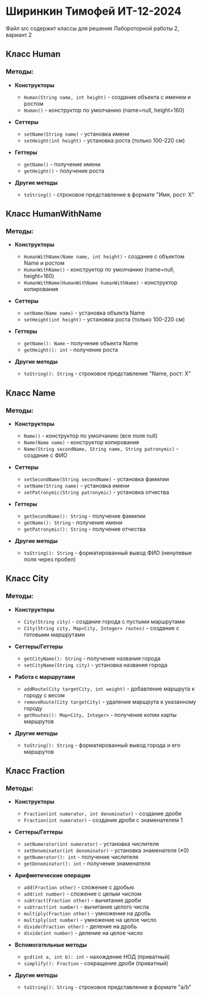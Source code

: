 # Ширинкин Тимофей ИТ-12-2024  
Файл src содержит классы для решения Лабороторной работы 2, вариант 2

## Класс Human

### Методы:
- **Конструкторы**
  - `Human(String name, int height)` - создание объекта с именем и ростом
  - `Human()` - конструктор по умолчанию (name=null, height=160)

- **Сеттеры**
  - `setName(String name)` - установка имени
  - `setHeight(int height)` - установка роста (только 100-220 см)

- **Геттеры**
  - `getName()` - получение имени
  - `getHeight()` - получение роста

- **Другие методы**
  - `toString()` - строковое представление в формате "Имя, рост: X"


## Класс HumanWithName

### Методы:
- **Конструкторы**
  - `HumanWithName(Name name, int height)` - создание с объектом Name и ростом
  - `HumanWithName()` - конструктор по умолчанию (name=null, height=160)
  - `HumanWithName(HumanWithName humanWithName)` - конструктор копирования

- **Сеттеры**
  - `setName(Name name)` - установка объекта Name
  - `setHeight(int height)` - установка роста (только 100-220 см)

- **Геттеры**
  - `getName(): Name` - получение объекта Name
  - `getHeight(): int` - получение роста

- **Другие методы**
  - `toString(): String` - строковое представление "Name, рост: X"

## Класс Name

### Методы:
- **Конструкторы**
  - `Name()` - конструктор по умолчанию (все поля null)
  - `Name(Name name)` - конструктор копирования
  - `Name(String secondName, String name, String patronymic)` - создание с ФИО

- **Сеттеры**
  - `setSecondName(String secondName)` - установка фамилии
  - `setName(String name)` - установка имени
  - `setPatronymic(String patronymic)` - установка отчества

- **Геттеры**
  - `getSecondName(): String` - получение фамилии
  - `getName(): String` - получение имени
  - `getPatronymic(): String` - получение отчества

- **Другие методы**
  - `toString(): String` - форматированный вывод ФИО (ненулевые поля через пробел)
 
## Класс City

### Методы:
- **Конструкторы**
  - `City(String city)` - создание города с пустыми маршрутами
  - `City(String city, Map<City, Integer> routes)` - создание с готовыми маршрутами

- **Сеттеры/Геттеры**
  - `getCityName(): String` - получение названия города
  - `setCityName(String city)` - установка названия города

- **Работа с маршрутами**
  - `addRoute(City targetCity, int weight)` - добавление маршрута к городу с весом
  - `removeRoute(City targetCity)` - удаление маршрута к указанному городу
  - `getRoutes(): Map<City, Integer>` - получение копии карты маршрутов

- **Другие методы**
  - `toString(): String` - форматированный вывод города и его маршрутов

## Класс Fraction

### Методы:
- **Конструкторы**
  - `Fraction(int numerator, int denominator)` - создание дроби
  - `Fraction(int numerator)` - создание дроби с знаменателем 1

- **Сеттеры/Геттеры**
  - `setNumerator(int numerator)` - установка числителя
  - `setDenominator(int denominator)` - установка знаменателя (≠0)
  - `getNumerator(): int` - получение числителя
  - `getDenominator(): int` - получение знаменателя

- **Арифметические операции**
  - `add(Fraction other)` - сложение с дробью
  - `add(int number)` - сложение с целым числом
  - `subtract(Fraction other)` - вычитание дроби
  - `subtract(int number)` - вычитание целого числа
  - `multiply(Fraction other)` - умножение на дробь
  - `multiply(int number)` - умножение на целое число
  - `divide(Fraction other)` - деление на дробь
  - `divide(int number)` - деление на целое число

- **Вспомогательные методы**
  - `gcd(int a, int b): int` - нахождение НОД (приватный)
  - `simplify(): Fraction` - сокращение дроби (приватный)

- **Другие методы**
  - `toString(): String` - строковое представление в формате "a/b"
